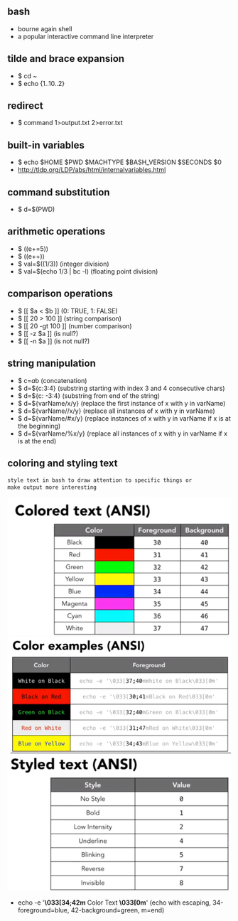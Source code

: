 bash
----
* bourne again shell
* a popular interactive command line interpreter

tilde and brace expansion
-------------------------
* $ cd ~
* $ echo {1..10..2}

redirect
--------
* $ command 1>output.txt 2>error.txt


built-in variables
------------------
* $ echo $HOME $PWD $MACHTYPE $BASH_VERSION $SECONDS $0
* http://tldp.org/LDP/abs/html/internalvariables.html

command substitution
--------------------
* $ d=$(PWD)

arithmetic operations
---------------------
* $ ((e+=5))
* $ ((e++))
* $ val=$((1/3))  (integer division)
* $ val=$(echo 1/3 |  bc -l) (floating point division)

comparison operations
---------------------
* $ \[\[ $a < $b ]] (0: TRUE, 1: FALSE)
* $ \[\[ 20 > 100 ]] (string comparison)
* $ \[\[ 20 -gt 100 ]] (number comparison)
* $ \[\[ -z $a ]] (is null?)
* $ \[\[ -n $a ]] (is not null?)

string manipulation
-------------------
* $ c=$a$b (concatenation)
* $ d=${c:3:4} (substring starting with index 3 and 4 consecutive chars)
* $ d=${c: -3:4} (substring from end of the string)
* $ d=${varName/x/y} (replace the first instance of x with y in varName)
* $ d=${varName//x/y} (replace all instances of x with y in varName)
* $ d=${varName/#x/y} (replace instances of x with y in varName if x is at the beginning)
* $ d=${varName/%x/y} (replace all instances of x with y in varName if x is at the end)


coloring and styling text
-------------------------
    style text in bash to draw attention to specific things or 
    make output more interesting
![coloredText](https://github.com/Youcheng/LinuxBasics/blob/master/pictures/coloredText.png)
![coloredExample](https://github.com/Youcheng/LinuxBasics/blob/master/pictures/coloredExample.png)
![styledText](https://github.com/Youcheng/LinuxBasics/blob/master/pictures/styledText.png)
* echo -e '**\033[34;42m** Color Text **\033[0m**'    (echo with escaping, 34-foreground=blue, 42-background=green, m=end)
